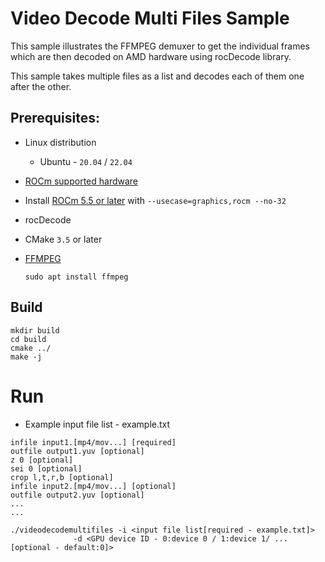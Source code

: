 # Video Decode Multi Files Sample
This sample illustrates the FFMPEG demuxer to get the individual frames which are then decoded on AMD hardware using rocDecode library.

This sample takes multiple files as a list and decodes each of them one after the other.

## Prerequisites:

* Linux distribution
  + Ubuntu - `20.04` / `22.04`

* [ROCm supported hardware](https://rocm.docs.amd.com/en/latest/release/gpu_os_support.html)

* Install [ROCm 5.5 or later](https://rocmdocs.amd.com/en/latest/deploy/linux/installer/install.html) with `--usecase=graphics,rocm --no-32`

* rocDecode

* CMake `3.5` or later

* [FFMPEG](https://ffmpeg.org/about.html)
  ```
  sudo apt install ffmpeg
  ```

## Build
```
mkdir build
cd build
cmake ../
make -j
```
# Run

* Example input file list - example.txt

```
infile input1.[mp4/mov...] [required]
outfile output1.yuv [optional]
z 0 [optional]
sei 0 [optional]
crop l,t,r,b [optional]
infile input2.[mp4/mov...] [optional]
outfile output2.yuv [optional]
...
...
```

```
./videodecodemultifiles -i <input file list[required - example.txt]>
              -d <GPU device ID - 0:device 0 / 1:device 1/ ... [optional - default:0]>
```